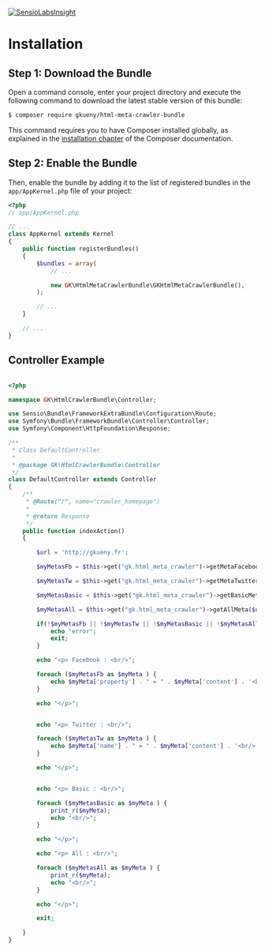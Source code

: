 [![SensioLabsInsight](https://insight.sensiolabs.com/projects/131bf750-6742-4baf-b5bb-1b4ba74e0622/big.png)](https://insight.sensiolabs.com/projects/131bf750-6742-4baf-b5bb-1b4ba74e0622)

Installation
============

Step 1: Download the Bundle
---------------------------

Open a command console, enter your project directory and execute the
following command to download the latest stable version of this bundle:

```bash
$ composer require gkueny/html-meta-crawler-bundle
```

This command requires you to have Composer installed globally, as explained
in the [installation chapter](https://getcomposer.org/doc/00-intro.md)
of the Composer documentation.

Step 2: Enable the Bundle
-------------------------

Then, enable the bundle by adding it to the list of registered bundles
in the `app/AppKernel.php` file of your project:

```php
<?php
// app/AppKernel.php

// ...
class AppKernel extends Kernel
{
    public function registerBundles()
    {
        $bundles = array(
            // ...

            new GK\HtmlMetaCrawlerBundle\GKHtmlMetaCrawlerBundle(),
        );

        // ...
    }

    // ...
}
```

Controller Example
-------------------------

```php

<?php

namespace GK\HtmlCrawlerBundle\Controller;

use Sensio\Bundle\FrameworkExtraBundle\Configuration\Route;
use Symfony\Bundle\FrameworkBundle\Controller\Controller;
use Symfony\Component\HttpFoundation\Response;

/**
 * Class DefaultController
 *
 * @package GK\HtmlCrawlerBundle\Controller
 */
class DefaultController extends Controller
{
    /**
     * @Route("/", name="crawler_homepage")
     *
     * @return Response
     */
    public function indexAction()
    {

        $url = 'http://gkueny.fr';

        $myMetasFb = $this->get("gk.html_meta_crawler")->getMetaFacebook($url);

        $myMetasTw = $this->get("gk.html_meta_crawler")->getMetaTwitter($url);

        $myMetasBasic = $this->get("gk.html_meta_crawler")->getBasicMeta($url);

        $myMetasAll = $this->get("gk.html_meta_crawler")->getAllMeta($url);

        if(!$myMetasFb || !$myMetasTw || !$myMetasBasic || !$myMetasAll ) {
            echo "error";
            exit;
        }

        echo "<p> Facebook : <br/>";

        foreach ($myMetasFb as $myMeta ) {
            echo $myMeta['property'] . " = " . $myMeta['content'] . '<br/>';
        }

        echo "</p>";


        echo "<p> Twitter : <br/>";

        foreach ($myMetasTw as $myMeta ) {
            echo $myMeta['name'] . " = " . $myMeta['content'] . '<br/>';
        }

        echo "</p>";


        echo "<p> Basic : <br/>";

        foreach ($myMetasBasic as $myMeta ) {
            print_r($myMeta);
            echo "<br/>";
        }

        echo "</p>";

        echo "<p> All : <br/>";

        foreach ($myMetasAll as $myMeta ) {
            print_r($myMeta);
            echo "<br/>";
        }

        echo "</p>";

        exit;

    }
}
```
